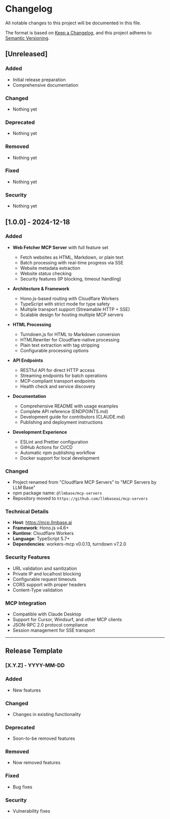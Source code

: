 # Changelog

All notable changes to this project will be documented in this file.

The format is based on [Keep a Changelog](https://keepachangelog.com/en/1.0.0/),
and this project adheres to [Semantic Versioning](https://semver.org/spec/v2.0.0.html).

## [Unreleased]

### Added
- Initial release preparation
- Comprehensive documentation

### Changed
- Nothing yet

### Deprecated
- Nothing yet

### Removed
- Nothing yet

### Fixed
- Nothing yet

### Security
- Nothing yet

## [1.0.0] - 2024-12-18

### Added
- **Web Fetcher MCP Server** with full feature set
  - Fetch websites as HTML, Markdown, or plain text
  - Batch processing with real-time progress via SSE
  - Website metadata extraction
  - Website status checking
  - Security features (IP blocking, timeout handling)

- **Architecture & Framework**
  - Hono.js-based routing with Cloudflare Workers
  - TypeScript with strict mode for type safety
  - Multiple transport support (Streamable HTTP + SSE)
  - Scalable design for hosting multiple MCP servers

- **HTML Processing**
  - Turndown.js for HTML to Markdown conversion
  - HTMLRewriter for Cloudflare-native processing
  - Plain text extraction with tag stripping
  - Configurable processing options

- **API Endpoints**
  - RESTful API for direct HTTP access
  - Streaming endpoints for batch operations
  - MCP-compliant transport endpoints
  - Health check and service discovery

- **Documentation**
  - Comprehensive README with usage examples
  - Complete API reference (ENDPOINTS.md)
  - Development guide for contributors (CLAUDE.md)
  - Publishing and deployment instructions

- **Development Experience**
  - ESLint and Prettier configuration
  - GitHub Actions for CI/CD
  - Automatic npm publishing workflow
  - Docker support for local development

### Changed
- Project renamed from "Cloudflare MCP Servers" to "MCP Servers by LLM Base"
- npm package name: `@llmbase/mcp-servers`
- Repository moved to `https://github.com/llmbaseai/mcp-servers`

### Technical Details
- **Host**: https://mcp.llmbase.ai
- **Framework**: Hono.js v4.6+
- **Runtime**: Cloudflare Workers
- **Language**: TypeScript 5.7+
- **Dependencies**: workers-mcp v0.0.13, turndown v7.2.0

### Security Features
- URL validation and sanitization
- Private IP and localhost blocking
- Configurable request timeouts
- CORS support with proper headers
- Content-Type validation

### MCP Integration
- Compatible with Claude Desktop
- Support for Cursor, Windsurf, and other MCP clients
- JSON-RPC 2.0 protocol compliance
- Session management for SSE transport

---

## Release Template

### [X.Y.Z] - YYYY-MM-DD

### Added
- New features

### Changed
- Changes in existing functionality

### Deprecated
- Soon-to-be removed features

### Removed
- Now removed features

### Fixed
- Bug fixes

### Security
- Vulnerability fixes